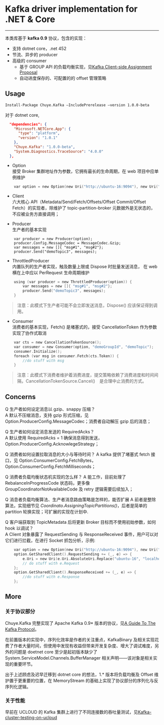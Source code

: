 ﻿# Kafka driver implementation for .NET & Core
----
本类库基于 **kafka 0.9** 协议，包含的实现：

* 支持 dotnet core，.net 452
* 节流、异步的 producer
* 高级的 consumer
    * 基于 GROUP API 的负载均衡实现，见[Kafka Client-side Assignment Proposal](https://cwiki.apache.org/confluence/display/KAFKA/Kafka+Client-side+Assignment+Proposal) 
    * 自动进度保存的、可配置的的 offset 管理策略

## Usage

```bash
Install-Package Chuye.Kafka –IncludePrerelease –version 1.0.0-beta
```

对于 dotnet core,

```json
  "dependencies": {
    "Microsoft.NETCore.App": {
      "type": "platform",
      "version": "1.0.1"
    },
    "Chuye.Kafka": "1.0.0-beta",
    "System.Diagnostics.TraceSource": "4.0.0"    
  },
```



* Option  
接受 Broker 集群地址作为参数，它拥有最长的生命周期，在 web 项目中应单例维护

```c
    var option = new Option(new Uri("http://ubuntu-16:9094"), new Uri("http://ubuntu-16:9093"));
```

* Client  
六大核心 API（Metadata/Send/Fetch/Offsets/Offset Commit/Offset Fetch）的实现者，除维护了 topic-partition-broker 元数据外是无状态的，不应被业务方直接调用；

* Producer  
生产者的基本实现

```
    var producer = new Producer(option);
    producer.Config.MessageCodec = MessageCodec.Gzip;
    var messages = new []{ "msg#1", "msg#2"};
    producer.Send("demoTopic3", messages);
```

* ThrottledProducer  
内置队列的生产者实现，触及数量上限或 Dispose 时批量发送消息， 在 web 横在上中应以 PerRequest 生命周期维护

```c
    using (var producer = new ThrottledProducer(option)) {
        var messages = new []{ "msg#1", "msg#2"};
        producer.Send("demoTopic3", messages);
    }
```

> 注意：此模式下生产者可能不会立即发送消息，Dispose() 应该保证得到调用。

* Consumer  
消费者的基本实现，Fetch() 是堵塞式的，接受 CancellationToken 作为参数实现了协作式取消

```c
    var cts = new CancellationTokenSource();
    var consumer = new Consumer(option, "demoGroupId", "demoTopic");
    consumer.Initialize();
    foreach (var msg in consumer.Fetch(cts.Token)) {
        //do stuff with msg
    }
```

> 注意：此模式下消费者维护着消费进度，提交策略依赖了消费进度和时间间隔，CancellationTokenSource.Cancel()　是合理中止消费的方式。

## Concerns

Q 生产者如何设定消息以 gzip、snappy 压缩？  
A 默认不压缩消息，支持 gzip 形式压缩，见 Option.ProducerConfig.MessageCodec；消费者自动解压 gzip 后的消息；

Q 生产者如何设定消息发送的 RequiredAcks？  
A 默认使用 RequiredAcks = 1 确保消息得到发送，Option.ProducerConfig.AcknowlegeStrategy；

Q 消费者如何设置拉取消息的大小与等待时间？
A kafka 提供了堵塞式 fetch 接口，见 Option.ConsumerConfig.FetchBytes，Option.ConsumerConfig.FetchMilliseconds；

Q 消费者负载均衡状态机实现的怎么样？
A 能工作，目前处理了 RebalanceInProgressCode 状态码，更多像 GroupCoordinatorNotAvailableCode 及 retry 逻辑需要后续加入；

Q 消息者负载均衡算法、生产者消息路由策略是怎样的，能否扩展
A 前者是整除算法，实现细节见 *Coordinato.AssigningTopicPartitions()*，后者是简单的 partition 轮换实现；可扩展的实现在计划中.

Q 客户端获取到 TopicMetadata 后将更新 Broker 目标而不使用初始参数，如何 hook 以调试？  
A Client 对象暴露了 RequestSending 与 ResponseReceived 事件，用户可以对它们进行拦截，在进行 Socket 抓包分析，示例:

```c
    var option = new Option(new Uri("http://ubuntu-16:9094"), new Uri("http://ubuntu-16:9093"));
    option.GetSharedClient().RequestSending += (_, e) => {
        e.Uri = new Uri(e.Uri.AbsoluteUri.Replace("ubuntu-16", "localhost"));
        // do stuff with e.Request
    };
    option.GetSharedClient().ResponseReceived += (_, e) => {
        //do stuff with e.Response
    };
```

## More

### 关于协议部分

Chuye.Kafka 完整实现了 Apache Kafka 0.9* 版本的协议，见[A Guide To The Kafka Protocol](https://cwiki.apache.org/confluence/display/KAFKA/A+Guide+To+The+Kafka+Protocol#AGuideToTheKafkaProtocol-TheAPIs)。

在前置版本的实现中，序列化效率是作者的关注重点，KafkaBinary 及相关实现花费了作者大量时间，但使用中发现有收益但带来开发复杂度、增大了调试难度，另外的问题是 doetnet core 至少是起初版本缺少了 System.ServiceModel.Channels.BufferManager 相关声明——该对象是相关实现的重要环节。

出于上述顾虑及迟早迁移到 dotnet core 的想法，1.* 版本将负载均衡及 Offset 维护置于更重要的位置，在 MemoryStream 的基础上实现了协议部分的序列化与反序列化逻辑。

### 关于性能

早前在 UCLOUD 的 Kafka 集群上进行了不同连接数的吞吐量测试，见[Kafka-cluster-testing-on-ucloud](doc/Kafka-cluster-testing-on-ucloud.md)